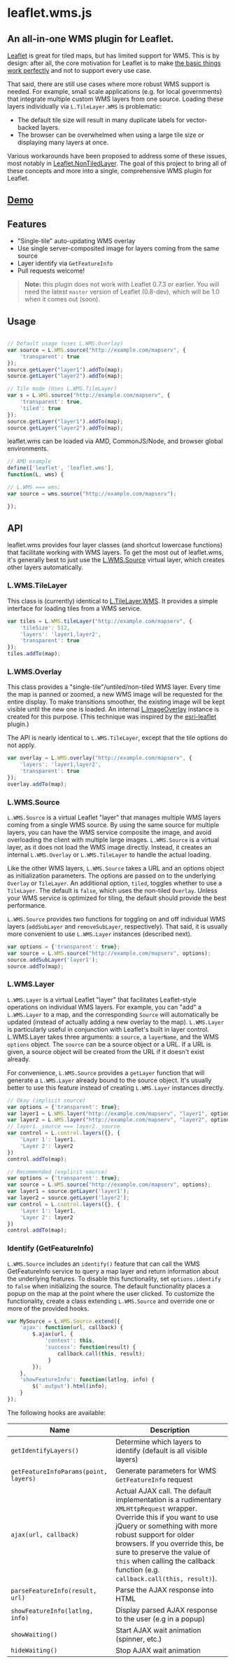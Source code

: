 leaflet.wms.js
==============

An all-in-one WMS plugin for Leaflet.
-------------------------------------

[Leaflet] is great for tiled maps, but has limited support for WMS.  This is by
design: after all, the core motivation for Leaflet is to make [the basic things
work perfectly](http://leafletjs.com/features.html) and not to support every
use case.

That said, there are still use cases where more robust WMS support is needed.
For example, small scale applications (e.g. for local governments) that
integrate multiple custom WMS layers from one source.  Loading these layers
individually via `L.TileLayer.WMS` is problematic:
 
 * The default tile size will result in many duplicate labels for vector-backed
   layers.
 * The browser can be overwhelmed when using a large tile size or displaying
   many layers at once.

Various workarounds have been proposed to address some of these issues, most notably
in [Leaflet.NonTiledLayer](https://github.com/ptv-logistics/Leaflet.NonTiledLayer).
The goal of this project to bring all of these concepts and more into a single,
comprehensive WMS plugin for Leaflet.

## [Demo](http://heigeo.github.io/leaflet.wms)

## Features 

 * "Single-tile" auto-updating WMS overlay
 * Use single server-composited image for layers coming from the same source
 * Layer identify via `GetFeatureInfo`
 * Pull requests welcome!

> **Note:** this plugin does not work with Leaflet 0.7.3 or earlier.  You will need the latest `master` version of Leaflet (0.8-dev), which will be 1.0 when it comes out (soon).

## Usage

```javascript

// Default usage (uses L.WMS.Overlay)
var source = L.WMS.source("http://example.com/mapserv", {
    'transparent': true
});
source.getLayer("layer1").addTo(map);
source.getLayer("layer2").addTo(map);

// Tile mode (Uses L.WMS.TileLayer)
var s = L.WMS.source("http://example.com/mapserv", {
    'transparent': true,
    'tiled': true
});
source.getLayer("layer1").addTo(map);
source.getLayer("layer2").addTo(map);

```

leaflet.wms can be loaded via AMD, CommonJS/Node, and browser global environments.

```javascript
// AMD example
define(['leaflet', 'leaflet.wms'],
function(L, wms) {

// L.WMS === wms;
var source = wms.source("http://example.com/mapserv");

});
```

## API

leaflet.wms provides four layer classes (and shortcut lowercase functions) that facilitate working with WMS layers.  To get the most out of leaflet.wms, it's generally best to just use the [L.WMS.Source] virtual layer, which creates other layers automatically.

### L.WMS.TileLayer

This class is (currently) identical to [L.TileLayer.WMS].  It provides a simple interface for loading tiles from a WMS service.

```javascript
var tiles = L.WMS.tileLayer("http://example.com/mapserv", {
    'tileSize': 512,
    'layers': 'layer1,layer2',
    'transparent': true
});
tiles.addTo(map);
```

### L.WMS.Overlay

This class provides a "single-tile"/untiled/non-tiled WMS layer.   Every time the map is panned or zoomed, a new WMS image will be requested for the entire display.  To make transitions smoother, the existing image will be kept visible until the new one is loaded.  An internal [L.ImageOverlay] instance is created for this purpose. (This technique was inspired by the [esri-leaflet] plugin.)

The API is nearly identical to `L.WMS.TileLayer`, except that the tile options do not apply.  

```javascript
var overlay = L.WMS.overlay("http://example.com/mapserv", {
    'layers': 'layer1,layer2',
    'transparent': true
});
overlay.addTo(map);
```

### L.WMS.Source

`L.WMS.Source` is a virtual Leaflet "layer" that manages multiple WMS layers coming from a single WMS source.  By using the same source for multiple layers, you can have the WMS service composite the image, and avoid overloading the client with multiple large images.  `L.WMS.Source` is a virtual layer, as it does not load the WMS image directly.  Instead, it creates an internal `L.WMS.Overlay` or `L.WMS.TileLayer` to handle the actual loading.

Like the other WMS layers, `L.WMS.Source` takes a URL and an options object as initialization parameters.  The options are passed on to the underlying `Overlay` or `TileLayer`.  An additional option, `tiled`, toggles whether to use a `TileLayer`.  The default is `false`, which uses the non-tiled `Overlay`.  Unless your WMS service is optimized for tiling, the default should provide the best performance.

`L.WMS.Source` provides two functions for toggling on and off individual WMS layers (`addSubLayer` and `removeSubLayer`, respectively).  That said, it is usually more convenient to use `L.WMS.Layer` instances (described next).

```javascript
var options = {'transparent': true};
var source = L.WMS.source("http://example.com/mapserv", options);
source.addSubLayer('layer1');
source.addTo(map);
```

### L.WMS.Layer
`L.WMS.Layer` is a virtual Leaflet "layer" that facilitates Leaflet-style operations on individual WMS layers.  For example, you can "add" a `L.WMS.Layer` to a map, and the corresponding `Source` will automatically be updated (instead of actually adding a new overlay to the map).  `L.WMS.Layer` is particularly useful in conjunction with Leaflet's built in layer control.  L.WMS.Layer takes three arguments: a `source`, a `layerName`, and the WMS `options` object.  The `source` can be a source object or a URL.  If a URL is given, a source object will be created from the URL if it doesn't exist already.

For convenience, `L.WMS.Source` provides a `getLayer` function that will generate a `L.WMS.Layer` already bound to the source object.  It's usually better to use this feature instead of creating `L.WMS.Layer` instances directly.

```javascript
// Okay (implicit source)
var options = {'transparent': true};
var layer1 = L.WMS.layer("http://example.com/mapserv", "layer1", options);
var layer2 = L.WMS.layer("http://example.com/mapserv", "layer2", options);
// layer1._source === layer2._source
var control = L.control.layers({}, {
    'Layer 1': layer1,
    'Layer 2': layer2
})
control.addTo(map);
```
```javascript
// Recommended (explicit source)
var options = {'transparent': true};
var source = L.WMS.source("http://example.com/mapserv", options);
var layer1 = source.getLayer('layer1');
var layer2 = source.getLayer('layer2');
var control = L.control.layers({}, {
    'Layer 1': layer1,
    'Layer 2': layer2
})
control.addTo(map);
```

### Identify (GetFeatureInfo)

`L.WMS.Source` includes an `identify()` feature that can call the WMS GetFeatureInfo service to query a map layer and return information about the underlying features.  To disable this functionality, set `options.identify` to `false` when initializing the source.  The default functionality places a popup on the map at the point where the user clicked.  To customize the functionality, create a class extending `L.WMS.Source` and override one or more of the provided hooks.

```javascript
var MySource = L.WMS.Source.extend({
    'ajax': function(url, callback) {
        $.ajax(url, {
            'context': this,
            'success': function(result) {
                callback.call(this, result);
             }
        });
    },
    'showFeatureInfo': function(latlng, info) {
        $('.output').html(info);
    }
});
```

The following hooks are available:

Name | Description
-----|-------------
`getIdentifyLayers()` | Determine which layers to identify (default is all visible layers)
`getFeatureInfoParams(point, layers)` | Generate parameters for WMS `GetFeatureInfo` request
`ajax(url, callback)` | Actual AJAX call.  The default implementation is a rudimentary `XMLHttpRequest` wrapper.  Override this if you want to use jQuery or something with more robust support for older browsers.  If you override this, be sure to preserve the value of `this` when calling the callback function (e.g. `callback.call(this, result)`).
`parseFeatureInfo(result, url)` | Parse the AJAX response into HTML
`showFeatureInfo(latlng, info)` | Display parsed AJAX response to the user (e.g in a popup)
`showWaiting()` | Start AJAX wait animation (spinner, etc.)
`hideWaiting()` | Stop AJAX wait animation

[Leaflet]: http://leafletjs.com
[esri-leaflet]: https://github.com/Esri/esri-leaflet
[L.TileLayer.WMS]: http://leafletjs.com/reference.html#tilelayer-wms
[L.ImageOverlay]: http://leafletjs.com/reference.html#imageoverlay
[L.WMS.Source]: https://github.com/heigeo/leaflet.wms#lwmssource
